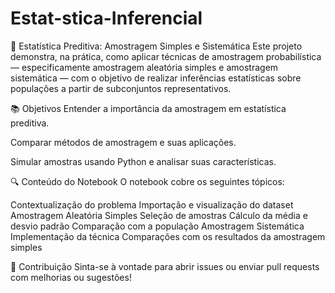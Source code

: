 # Estat-stica-Inferencial
🧪 Estatística Preditiva: Amostragem Simples e Sistemática
Este projeto demonstra, na prática, como aplicar técnicas de amostragem probabilística — especificamente amostragem aleatória simples e amostragem sistemática — com o objetivo de realizar inferências estatísticas sobre populações a partir de subconjuntos representativos.

📚 Objetivos
Entender a importância da amostragem em estatística preditiva.

Comparar métodos de amostragem e suas aplicações.

Simular amostras usando Python e analisar suas características.

🔍 Conteúdo do Notebook
O notebook cobre os seguintes tópicos:

Contextualização do problema
Importação e visualização do dataset
Amostragem Aleatória Simples
Seleção de amostras
Cálculo da média e desvio padrão
Comparação com a população
Amostragem Sistemática
Implementação da técnica
Comparações com os resultados da amostragem simples

🤝 Contribuição
Sinta-se à vontade para abrir issues ou enviar pull requests com melhorias ou sugestões!

